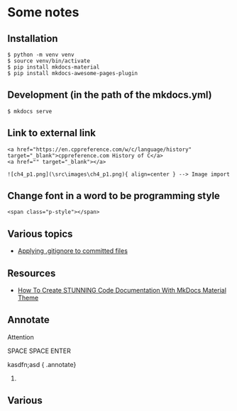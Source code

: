 # Some notes 

## Installation
```
$ python -m venv venv
$ source venv/bin/activate
$ pip install mkdocs-material
$ pip install mkdocs-awesome-pages-plugin
```

## Development (in the path of the mkdocs.yml)
```
$ mkdocs serve
```
## Link to external link
```
<a href="https://en.cppreference.com/w/c/language/history" target="_blank">cppreference.com History of C</a>
<a href="" target="_blank"></a>
```
```
![ch4_p1.png](\src\images\ch4_p1.png){ align=center } --> Image import
```
## Change font in a word to be programming style
```
<span class="p-style"></span>
```
## Various topics
* [Applying .gitignore to committed files](https://stackoverflow.com/questions/7527982/applying-gitignore-to-committed-files)

## Resources
* [How To Create STUNNING Code Documentation With MkDocs Material Theme](https://www.youtube.com/watch?v=Q-YA_dA8C20)

## Annotate
Attention 

SPACE SPACE ENTER

kasdfn;asd
{ .annotate}

1.

## Various

<!---[κώδικας_βιβλίου.zip](./book/c_book_src.zip) - έκδοση 23/12/2023
-->



<!-- For full documentation visit [mkdocs.org](https://www.mkdocs.org).

## Commands

* `mkdocs new [dir-name]` - Create a new project.
* `mkdocs serve` - Start the live-reloading docs server.
* `mkdocs build` - Build the documentation site.
* `mkdocs -h` - Print help message and exit.

## Project layout

    mkdocs.yml    # The configuration file.
    docs/
        index.md  # The documentation homepage.
        ...       # Other markdown pages, images and other files. -->